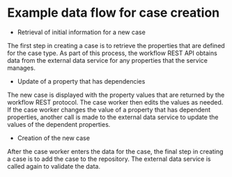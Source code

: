 # Example data flow for case creation

- Retrieval of initial information for a new case

The first step in creating a case is to retrieve the properties that are defined for the case type. As part of this process, the workflow REST API obtains data from the external data service for any properties that the service manages.
- Update of a property that has dependencies

The new case is displayed with the property values that are returned by the workflow REST protocol. The case worker then edits the values as needed. If the case worker changes the value of a property that has dependent properties, another call is made to the external data service to update the values of the dependent properties.
- Creation of the new case

After the case worker enters the data for the case, the final step in creating a case is to add the case to the repository. The external data service is called again to validate the data.